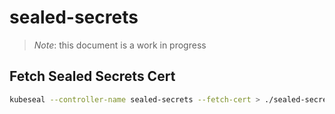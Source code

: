 # sealed-secrets

> *Note*: this document is a work in progress

## Fetch Sealed Secrets Cert

```bash
kubeseal --controller-name sealed-secrets --fetch-cert > ./sealed-secrets-public-cert.pem
```
